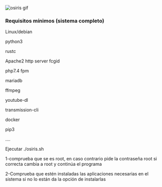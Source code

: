 ![osiris gif](https://vtwitt.com/jsa/osiris.gif)


<h3>Requisitos mínimos (sistema completo)</h3>

Linux/debian

python3

rustc

Apache2 http server fcgid

php7.4 fpm

mariadb

ffmpeg

youtube-dl

transmission-cli

docker

pip3

....

Ejecutar ./osiris.sh

1-comprueba que se es root, en caso contrario pide la contraseña root
  si correcta cambia a root y continúa el programa
  
2-Comprueba que estén instaladas las aplicaciones necesarias en el sistema
  si no lo están da la opción de instalarlas



